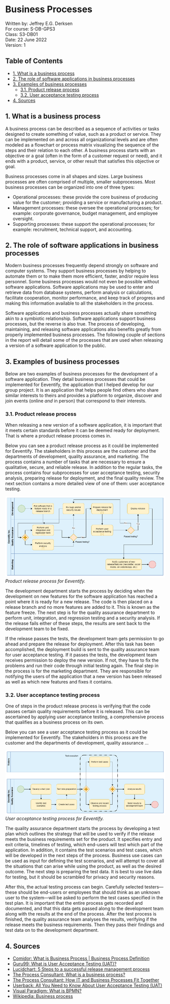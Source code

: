 <!-- omit in toc -->
# Business Processes

Written by: Jeffrey E.G. Derksen  
For course: S-DB-GPS3  
Class: S3-DB01  
Date: 22 June 2022  
Version: 1  

<!-- omit in toc -->
## Table of Contents
- [1. What is a business process](#1-what-is-a-business-process)
- [2. The role of software applications in business processes](#2-the-role-of-software-applications-in-business-processes)
- [3. Examples of business processes](#3-examples-of-business-processes)
  - [3.1. Product release process](#31-product-release-process)
  - [3.2. User acceptance testing process](#32-user-acceptance-testing-process)
- [4. Sources](#4-sources)

## 1. What is a business process

A business process can be described as a sequence of activities or tasks designed to create something of value, such as a product or service. They can be implemented on and across all organizational levels and are often modeled as a flowchart or process matrix visualizing the sequence of the steps and their relation to each other. A business process starts with an objective or a goal (often in the form of a customer request or need), and it ends with a product, service, or other result that satisfies this objective or goal.

Business processes come in all shapes and sizes. Large business processes are often comprised of multiple, smaller subprocesses. Most business processes can be organized into one of three types:

- Operational processes: these provide the core business of producing value for the customer; providing a service or manufacturing a product.
- Management processes: these oversee the operational processes; for example: corporate governance, budget management, and employee oversight.
- Supporting processes: these support the operational processes; for example: recruitment, technical support, and accounting.

## 2. The role of software applications in business processes

Modern business processes frequently depend strongly on software and computer systems. They support business processes by helping to automate them or to make them more efficient, faster, and/or require less personnel. Some business processes would not even be possible without software applications. Software applications may be used to enter and retrieve data from database systems, perform analysis or calculations, facilitate cooperation, monitor performance, and keep track of progress and making this information available to all the stakeholders in the process.

Software applications and business processes actually share something akin to a symbiotic relationship. Software applications support business processes, but the reverse is also true. The process of developing, maintaining, and releasing software applications also benefits greatly from properly implemented business processes. The following couple of sections in the report will detail some of the processes that are used when releasing a version of a software application to the public.

## 3. Examples of business processes

Below are two examples of business processes for the development of a software application. They detail business processes that could be implemented for Eeventify, the application that I helped develop for our group project. It is an application that helps people find others who share similar interests to theirs and provides a platform to organize, discover and join events (online *and* in person) that correspond to their interests.

### 3.1. Product release process

When releasing a new version of a software application, it is important that it meets certain standards before it can be deemed ready for deployment. That is where a product release process comes in.

Below you can see a product release process as it could be implemented for Eeventify. The stakeholders in this process are the customer and the departments of development, quality assurance, and marketing. The process contains a number of tasks that are necessary to ensure a qualitative, secure, and reliable release. In addition to the regular tasks, the process contains four subprocesses for user acceptance testing, security analysis, preparing release for deployment, and the final quality review. The next section contains a more detailed view of one of them: user acceptance testing.

![Screenshot of product release process for Eeventify.](../images/product_release_process.png)  
*Product release process for Eeventify.*

The development department starts the process by deciding when the development on new features for the software application has reached a point where it is ready for a new release. The code is then placed on a release branch and no more features are added to it. This is known as the feature freeze. The next step is for the quality assurance department to perform unit, integration, and regression testing and a security analysis. If the release fails either of these steps, the results are sent back to the development team to be fixed.

If the release passes the tests, the development team gets permission to go ahead and prepare the release for deployment. After this task has been accomplished, the deployment build is sent to the quality assurance team for user acceptance testing. If it passes the tests, the development team receives permission to deploy the new version. If not, they have to fix the problems and run their code through initial testing again. The final step in the process is for the marketing department. They are responsible for notifying the users of the application that a new version has been released as well as which new features and fixes it contains.

### 3.2. User acceptance testing process

One of steps in the product release process is verifying that the code passes certain quality requirements before it is released. This can be ascertained by applying user acceptance testing, a comprehensive process that qualifies as a business process on its own.

Below you can see a user acceptance testing process as it could be implemented for Eeventify. The stakeholders in this process are the customer and the departments of development, quality assurance ... 

![Screenshot of user acceptance testing process for Eeventify.](../images/user_acceptance_process.png)  
*User acceptance testing process for Eeventify.*

The quality assurance department starts the process by developing a test plan which outlines the strategy that will be used to verify if the release meets the business requirements set for the product. It specifies entry and exit criteria, timelines of testing, which end-users will test which part of the application. In addition, it contains the test scenarios and test cases, which will be developed in the next steps of the process. Business use cases can be used as input for defining the test scenarios, and will attempt to cover all the situations that can arise while using the product, as well as the desired outcome. The next step is preparing the test data. It is best to use live data for testing, but it should be scrambled for privacy and security reasons.

After this, the actual testing process can begin. Carefully selected testers—these should be end-users or employees that should think as an unknown user to the system—will be asked to perform the test cases specified in the test plan. It is important that the entire process gets recorded and documented, and that this data gets passed along to the development team along with the results at the end of the process. After the test process is finished, the quality assurance team analyses the results, verifying if the release meets the business requirements. Then they pass their findings and test data on to the development department.

## 4. Sources

- [Comidor: What is Business Process | Business Process Definition](https://www.comidor.com/knowledge-base/business-process-management-kb/business-process-definition/)
- [Guru99: What is User Acceptance Testing (UAT)?](https://www.guru99.com/user-acceptance-testing.html)
- [Lucidchart: 5 Steps to a successful release management process](https://www.lucidchart.com/blog/release-management-process)
- [The Process Consultant: What is a business process?](https://www.youtube.com/watch?v=NXbGIilFidA)
- [The Process Consultant: How IT and Business Processes Fit Together](https://www.youtube.com/watch?v=3iAp9me4P1c)
- [Userback: All You Need to Know About User Acceptance Testing (UAT)](https://www.userback.io/blog/user-acceptance-testing-explained)
- [Visual Paradigm: What is BPMN?](https://www.visual-paradigm.com/guide/bpmn/what-is-bpmn/)
- [Wikipedia: Business process](https://en.wikipedia.org/wiki/Business_process)
